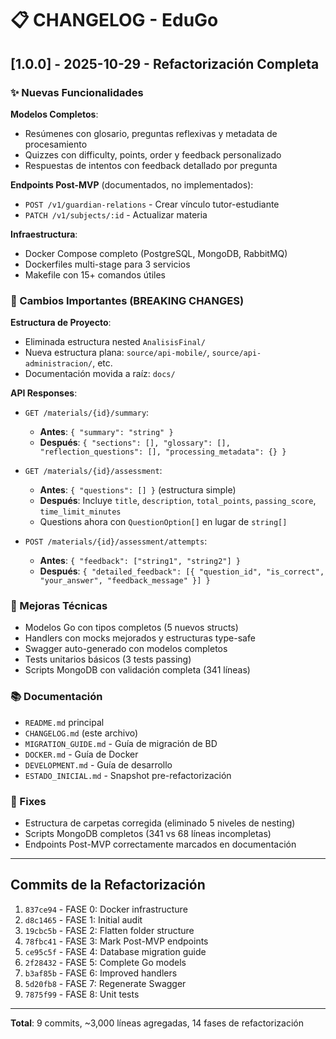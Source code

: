 # 📋 CHANGELOG - EduGo

## [1.0.0] - 2025-10-29 - Refactorización Completa

### ✨ Nuevas Funcionalidades

**Modelos Completos**:
- Resúmenes con glosario, preguntas reflexivas y metadata de procesamiento
- Quizzes con difficulty, points, order y feedback personalizado
- Respuestas de intentos con feedback detallado por pregunta

**Endpoints Post-MVP** (documentados, no implementados):
- `POST /v1/guardian-relations` - Crear vínculo tutor-estudiante
- `PATCH /v1/subjects/:id` - Actualizar materia

**Infraestructura**:
- Docker Compose completo (PostgreSQL, MongoDB, RabbitMQ)
- Dockerfiles multi-stage para 3 servicios
- Makefile con 15+ comandos útiles

### 🔄 Cambios Importantes (BREAKING CHANGES)

**Estructura de Proyecto**:
- Eliminada estructura nested `AnalisisFinal/`
- Nueva estructura plana: `source/api-mobile/`, `source/api-administracion/`, etc.
- Documentación movida a raíz: `docs/`

**API Responses**:
- `GET /materials/{id}/summary`:
  - **Antes**: `{ "summary": "string" }`
  - **Después**: `{ "sections": [], "glossary": [], "reflection_questions": [], "processing_metadata": {} }`

- `GET /materials/{id}/assessment`:
  - **Antes**: `{ "questions": [] }` (estructura simple)
  - **Después**: Incluye `title`, `description`, `total_points`, `passing_score`, `time_limit_minutes`
  - Questions ahora con `QuestionOption[]` en lugar de `string[]`

- `POST /materials/{id}/assessment/attempts`:
  - **Antes**: `{ "feedback": ["string1", "string2"] }`
  - **Después**: `{ "detailed_feedback": [{ "question_id", "is_correct", "your_answer", "feedback_message" }] }`

### 🔧 Mejoras Técnicas

- Modelos Go con tipos completos (5 nuevos structs)
- Handlers con mocks mejorados y estructuras type-safe
- Swagger auto-generado con modelos completos
- Tests unitarios básicos (3 tests passing)
- Scripts MongoDB con validación completa (341 líneas)

### 📚 Documentación

- `README.md` principal
- `CHANGELOG.md` (este archivo)
- `MIGRATION_GUIDE.md` - Guía de migración de BD
- `DOCKER.md` - Guía de Docker
- `DEVELOPMENT.md` - Guía de desarrollo
- `ESTADO_INICIAL.md` - Snapshot pre-refactorización

### 🐛 Fixes

- Estructura de carpetas corregida (eliminado 5 niveles de nesting)
- Scripts MongoDB completos (341 vs 68 líneas incompletas)
- Endpoints Post-MVP correctamente marcados en documentación

---

## Commits de la Refactorización

1. `837ce94` - FASE 0: Docker infrastructure
2. `d8c1465` - FASE 1: Initial audit
3. `19cbc5b` - FASE 2: Flatten folder structure
4. `78fbc41` - FASE 3: Mark Post-MVP endpoints
5. `ce95c5f` - FASE 4: Database migration guide
6. `2f28432` - FASE 5: Complete Go models
7. `b3af85b` - FASE 6: Improved handlers
8. `5d20fb8` - FASE 7: Regenerate Swagger
9. `7875f99` - FASE 8: Unit tests

---

**Total**: 9 commits, ~3,000 líneas agregadas, 14 fases de refactorización
